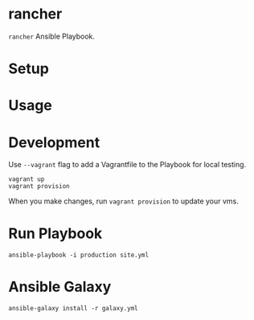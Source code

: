 # rancher
`rancher` Ansible Playbook.

# Setup


# Usage


# Development 

Use `--vagrant` flag to add a Vagrantfile to the Playbook for local testing.

```
vagrant up
vagrant provision
```
 

When you make changes, run `vagrant provision` to update your vms.

# Run Playbook

`ansible-playbook -i production site.yml`

# Ansible Galaxy

```
ansible-galaxy install -r galaxy.yml
```